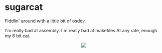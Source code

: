 # sugarcat
Fiddlin' around with a little bit of osdev.

I'm really bad at assembly.
I'm really bad at makefiles
At any rate, enough my 8 bit cat.
<center><img src="https://avatars3.githubusercontent.com/u/9778942?v=3&s=460"></center>
